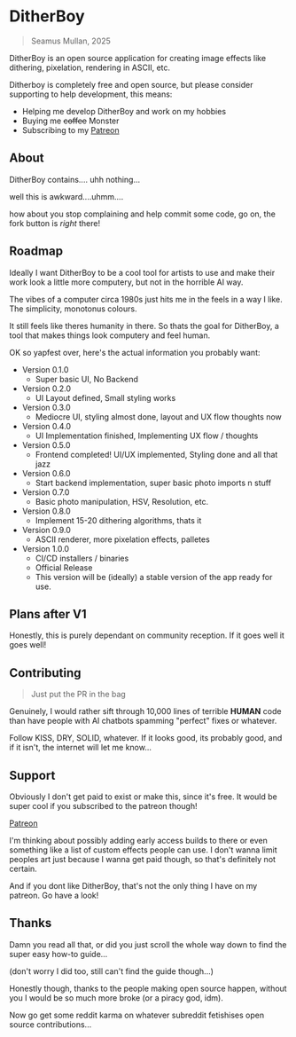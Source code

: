 # DitherBoy

> Seamus Mullan, 2025

DitherBoy is an open source application for creating image effects like dithering, pixelation, rendering in ASCII, etc.

Ditherboy is completely free and open source, but please consider supporting to help development, this means:

- Helping me develop DitherBoy and work on my hobbies
- Buying me ~~coffee~~ Monster
- Subscribing to my [Patreon](https://patreon.com/user?u=82913471&utm_medium=unknown&utm_source=join_link&utm_campaign=creatorshare_creator&utm_content=copyLink)

## About

DitherBoy contains.... uhh nothing...

well this is awkward....uhmm....

how about you stop complaining and help commit some code, go on, the fork button is *right* there!

## Roadmap

Ideally I want DitherBoy to be a cool tool for artists to use and make their work look a little more computery, but not in the horrible AI way.

The vibes of a computer circa 1980s just hits me in the feels in a way I like. The simplicity, monotonus colours.

It still feels like theres humanity in there. So thats the goal for DitherBoy, a tool that makes things look computery and feel human.

OK so yapfest over, here's the actual information you probably want:

- Version 0.1.0
  - Super basic UI, No Backend
- Version 0.2.0
  - UI Layout defined, Small styling works
- Version 0.3.0
  - Mediocre UI, styling almost done, layout and UX flow thoughts now
- Version 0.4.0
  - UI Implementation finished, Implementing UX flow / thoughts
- Version 0.5.0
  - Frontend completed! UI/UX implemented, Styling done and all that jazz
- Version 0.6.0
  - Start backend implementation, super basic photo imports n stuff
- Version 0.7.0
  - Basic photo manipulation, HSV, Resolution, etc.
- Version 0.8.0
  - Implement 15-20 dithering algorithms, thats it
- Version 0.9.0
  - ASCII renderer, more pixelation effects, palletes
- Version 1.0.0
  - CI/CD installers / binaries
  - Official Release
  - This version will be (ideally) a stable version of the app ready for use.

## Plans after V1

Honestly, this is purely dependant on community reception. If it goes well it goes well!

## Contributing

> Just put the PR in the bag

Genuinely, I would rather sift through 10,000 lines of terrible **HUMAN** code than have people with AI chatbots spamming "perfect" fixes or whatever.

Follow KISS, DRY, SOLID, whatever. If it looks good, its probably good, and if it isn't, the internet will let me know...

## Support

Obviously I don't get paid to exist or make this, since it's free. It would be super cool if you subscribed to the patreon though!

[Patreon](https://patreon.com/user?u=82913471&utm_medium=unknown&utm_source=join_link&utm_campaign=creatorshare_creator&utm_content=copyLink)

I'm thinking about possibly adding early access builds to there or even something like a list of custom effects people can use.
I don't wanna limit peoples art just because I wanna get paid though, so that's definitely not certain.

And if you dont like DitherBoy, that's not the only thing I have on my patreon. Go have a look!

## Thanks

Damn you read all that, or did you just scroll the whole way down to find the super easy how-to guide...

(don't worry I did too, still can't find the guide though...)

Honestly though, thanks to the people making open source happen, without you I would be so much more broke (or a piracy god, idm).

Now go get some reddit karma on whatever subreddit fetishises open source contributions...

